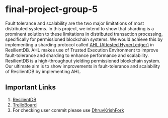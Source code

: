 # final-project-group-5

Fault tolerance and scalability are the two major limitations of most distributed 
systems. In this project, we intend to show that sharding is a prominent solution 
to these limitations in distributed transaction processing, specifically for 
permissioned blockchain systems. We would achieve this by implementing a sharding
 protocol called [AHL (Attested HyperLedger)](https://dl.acm.org/doi/abs/10.1145/3299869.3319889?casa_token=9ZfvUyM5MDYAAAAA:9diBDnkjtQ7M2EjV-ObwPtnTqZnJtyiuXWyUlbMK6hiDSgMkn4i48wOS9yUjfTNr4cTRPO4090s) 
 in ResilientDB. AHL makes use of Trusted Execution Environment to improve 
 fault-tolerance and sharding to enhance performance and scalability. 
 ResilientDB is a high-throughput yielding permissioned blockchain system. 
 Our ultimate aim is to show improvements in fault-tolerance and scalability of 
 ResilientDB by implementing AHL.

## Important Links
1. [ResilientDB](https://resilientdb.com/)
2. [TrelloBoard](https://trello.com/b/jXv54U3m/ecs-251-project)
3. For checking user commit please use 
[DhruvKrishFork](https://github.com/DhruvKrish/resilientdb/tree/AHL)
